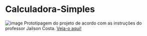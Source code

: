 # Calculadora-Simples

![image](https://github.com/LuizaMGama/Calculadora-Simples/assets/164073139/7e879347-8123-478d-a237-d5b6542660a4)
Prototipagem do projeto de acordo com as instruções do professor Jailson Costa. [Veja-o aqui!](https://calculadora-simples-rho.vercel.app/)
